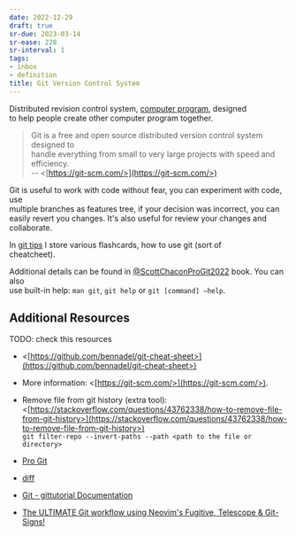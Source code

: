 ```yaml
---
date: 2022-12-29
draft: true
sr-due: 2023-03-14
sr-ease: 228
sr-interval: 1
tags:
- inbox
- definition
title: Git Version Control System
---
```

   
Distributed revision control system, [computer program](./computer%20program.md), designed   
to help people create other computer program together.   
   
> Git is a free and open source distributed version control system designed to   
> handle everything from small to very large projects with speed and efficiency.   
> -- <[https://git-scm.com/>](https://git-scm.com/>)   
   
Git is useful to work with code without fear, you can experiment with code, use   
multiple branches as features tree, if your decision was incorrect, you can   
easily revert you changes. It's also useful for review your changes and   
collaborate.   
   
In [git tips](./git%20tips.md) I store various flashcards, how to use git (sort of   
cheatcheet).   
   
Additional details can be found in [@ScottChaconProGit2022](./%40ScottChaconProGit2022.md) book. You can also   
use built-in help: `man git`, `git help` or `git [command] –help`.   
   
## Additional Resources   
   
TODO: check this resources   
   
   
- <[https://github.com/bennadel/git-cheat-sheet>](https://github.com/bennadel/git-cheat-sheet>)   
- More information: <[https://git-scm.com/>](https://git-scm.com/>).   
- Remove file from git history (extra tool):   
  <[https://stackoverflow.com/questions/43762338/how-to-remove-file-from-git-history>](https://stackoverflow.com/questions/43762338/how-to-remove-file-from-git-history>)   
  `git filter-repo --invert-paths --path <path to the file or directory>`   
   
- [Pro Git](./%40ScottChaconProGit2022.md)   
- [diff](./diff.md)   
- [Git - gittutorial Documentation](https://git-scm.com/docs/gittutorial)   
- [The ULTIMATE Git workflow using Neovim's Fugitive, Telescope & Git-Signs!](https://www.youtube.com/watch?v=IyBAuDPzdFY)